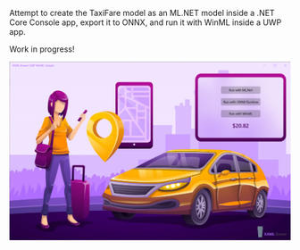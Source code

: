 Attempt to create the TaxiFare model as an ML.NET model inside a .NET Core Console app, export it to ONNX, and run it with WinML inside a UWP app.

Work in progress!

![Screenshot](Assets/screenshot.png?raw=true)
